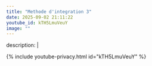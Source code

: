 ```yaml
---
title: "Methode d'integration 3"
date: 2025-09-02 21:11:22 
youtube_id: kTH5LmuVeuY
image: ""
---
```

description: |
  
{% include youtube-privacy.html id="kTH5LmuVeuY" %}
